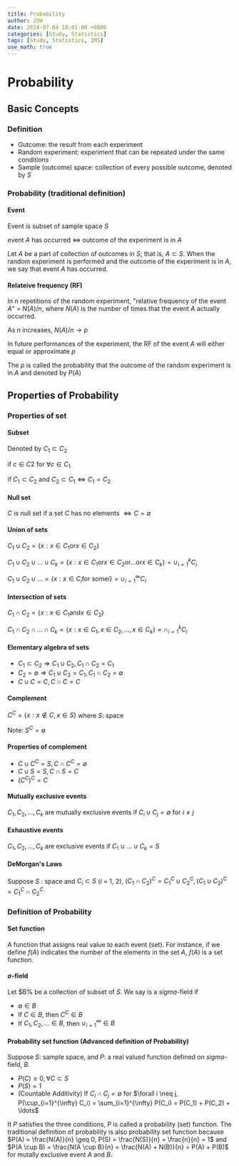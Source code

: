 ```yaml
---
title: Probability
author: JSH
date: 2024-07-04 10:01:00 +0800
categories: [Study, Statistics]
tags: [Study, Statistics, IMS]
use_math: true
---
```


# Probability

## Basic Concepts

### Definition
* Outcome: the result from each experiment
* Random experiment: experiment that can be repeated under the same conditions
* Sample (outcome) space: collection of every possible outcome, denoted by $S$


### Probability (traditional definition)

#### Event
Event is subset of sample space $S$

event $A$ has occurred $\Leftrightarrow$ outcome of the experiment is in $A$

Let $A$ be a part of collection of outcomes in $S$; that is, $A \subset S$. When the random experiment is performed and the outcome of the experiment is in $A$, we say that event $A$ has occurred.

#### Relateive frequency (RF)
In $n$ repetitions of the random experiment, "relative frequency of the event $A$" = $N(A)/n$, where $N(A)$ is the number of times that the event $A$ actually occurred.

As $n$ increases, $N(A)/n \rightarrow p$

In future performances of the experiment, the RF of the event $A$ will either equal or approximate $p$

The $p$ is called the probability that the outcome of the random experiment is in $A$ and denoted by $P(A)$


## Properties of Probability

### Properties of set

#### Subset
Denoted by $C_1 \subset C_2$

if $c \in C2$ for $\forall c \in C_1$

if $C_1 \subset C_2$ and $C_2 \subset C_1 \Leftrightarrow C_1 = C_2$

#### Null set
$C$ is null set if a set $C$ has no elements $\Leftrightarrow C = \emptyset$

#### Union of sets
$C_1 \cup C_2 = \{x : x \in C_1 \text{or} x \in C_2\}$

$C_1 \cup C_2 \cup \ldots \cup C_k = \{x : x \in C_1 \text{or} x \in C_2 \text{or} \ldots \text{or} x \in C_k\} = \cup_{i=1}^k C_i$

$C_1 \cup C_2 \cup \ldots = \{x : x \in C_i \text{for some} i\} = \cup_{i=1}^\infty C_i$

#### Intersection of sets
$C_1 \cap C_2 = \{x : x \in C_1 \text{and} x \in C_2\}$

$C_1 \cap C_2 \cap \ldots \cap C_k = \{x : x \in C_1, x \in C_2, \ldots , x \in C_k\} = \cap_{i=1}^k C_i$

#### Elementary algebra of sets
* $C_1 \subset C_2 \Rightarrow C_1 \cup C_2, C_1 \cap C_2 = C_1$
* $C_2 = \emptyset \Rightarrow C_1 \cup C_2 = C_1, C_1 \cap C_2 = \emptyset$
* $C \cup C = C, C \cap C = C$

#### Complement
$C^C = \{x : x \notin C, x \in S\}$ where $S$: space

Note: $S^C = \emptyset$

#### Properties of complement
* $C \cup C^C = S, C \cap C^C = \emptyset$
* $C \cup S = S, C \cap S = C$
* $(C^C)^C = C$

#### Mutually exclusive events
$C_1, C_2, \ldots, C_k$ are mutually exclusive events if $C_i \cup C_j = \emptyset$ for $i \neq j$

#### Exhaustive events
$C_1, C_2, ..., C_k$ are exclusive events if $C_1 \cup ... \cup C_k = S$

#### DeMorgan's Laws
Suppose $S$ : space and $C_i \subset S$ ($i$ = 1, 2), $(C_1 \cap C_2)^C = C_1^C \cup C_2^C, (C_1 \cup C_2)^C = C_1^C \cap C_2^C$


### Definition of Probability

#### Set function
A function that assigns real value to each event (set). 
For instance, if we define $f(A)$ indicates the number of the elements in the set $A$, $f(A)$ is a set function.

#### $\sigma$-field
Let $B% be a collection of subset of $S$. We say is a $sigma$-field if
* $\emptyset \in B$
* If $C \in B$, then $C^C \in B$
* If $C_1, C_2, \ldots \in B$, then $\cup_{i=1}^{\infty} \in B$

#### Probability set function (Advanced definition of Probability)
Suppose $S$: sample space, and $P$: a real valued function defined on $sigma$-field, $B$.
* $P(C) \geq 0, \forall C \subset S$
* $P(S) = 1$
* (Countable Additivity) If $C_i \cap C_j = \emptyset$ for $\forall i \neq j, P(\cup_{i=1}^{\infty} C_i) = \sum_{i=1}^{\infty} P(C_i) = P(C_1) + P(C_2) + \ldots$

It $P$ satisfies the three conditions, $P$ is called a probability (set) function.
The traditional definition of probability is also probability set function because $P(A) = \frac{N(A)}{n} \geq 0, P(S) = \frac{N(S)}{n} = \frac{n}{n} = 1$ and $P(A \cup B) = \frac{N(A \cup B}{n} = \frac{N(A) + N(B)}{n} = P(A) + P(B)$ for mutally exclusive event $A$ and $B$.


